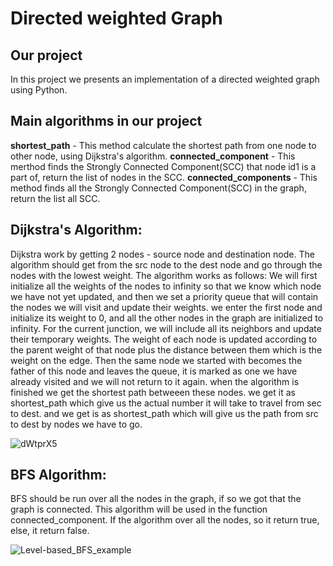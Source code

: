 # Directed weighted Graph

## Our project
In this project we presents an implementation of a directed weighted graph using Python.

## Main algorithms in our project
**shortest_path** - This method calculate the shortest path from one node to other node, using Dijkstra's algorithm.
**connected_component** - This merthod finds the Strongly Connected Component(SCC) that node id1 is a part of, return the list of nodes in the SCC.
**connected_components** - This method finds all the Strongly Connected Component(SCC) in the graph, return the list all SCC.

## Dijkstra's Algorithm:
Dijkstra work by getting 2 nodes - source node and destination node. The algorithm should get from the src node to the dest node and go through the nodes with the lowest weight. The algorithm works as follows: We will first initialize all the weights of the nodes to infinity so that we know which node we have not yet updated, and then we set a priority queue that will contain the nodes we will visit and update their weights. we enter the first node and initialize its weight to 0, and all the other nodes in the graph are initialized to infinity. For the current junction, we will include all its neighbors and update their temporary weights. The weight of each node is updated according to the parent weight of that node plus the distance between them which is the weight on the edge. Then the same node we started with becomes the father of this node and leaves the queue, it is marked as one we have already visited and we will not return to it again. when the algorithm is finished we get the shortest path betweeen these nodes. we get it as shortest_path which give us the actual number it will take to travel from sec to dest. and we get is as shortest_path which will give us the path from src to dest by nodes we have to go.

![dWtprX5](https://user-images.githubusercontent.com/73074680/104013765-988bd580-51ba-11eb-9d11-524e8431ece6.gif)


## BFS Algorithm:
BFS should be run over all the nodes in the graph, if so we got that the graph is connected. This algorithm will be used in the function connected_component. If the algorithm over all the nodes, so it return true, else, it return false.

![Level-based_BFS_example](https://user-images.githubusercontent.com/73074680/104475914-530b4600-55c8-11eb-8f7c-bb875f207ebf.gif)
